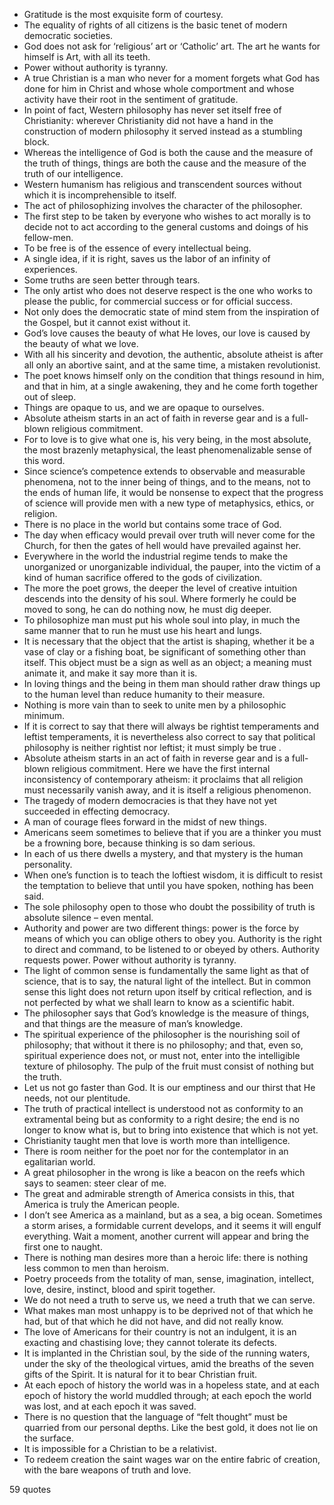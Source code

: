  - Gratitude is the most exquisite form of courtesy.
 - The equality of rights of all citizens is the basic tenet of modern democratic societies.
 - God does not ask for ‘religious’ art or ‘Catholic’ art. The art he wants for himself is Art, with all its teeth.
 - Power without authority is tyranny.
 - A true Christian is a man who never for a moment forgets what God has done for him in Christ and whose whole comportment and whose activity have their root in the sentiment of gratitude.
 - In point of fact, Western philosophy has never set itself free of Christianity: wherever Christianity did not have a hand in the construction of modern philosophy it served instead as a stumbling block.
 - Whereas the intelligence of God is both the cause and the measure of the truth of things, things are both the cause and the measure of the truth of our intelligence.
 - Western humanism has religious and transcendent sources without which it is incomprehensible to itself.
 - The act of philosophizing involves the character of the philosopher.
 - The first step to be taken by everyone who wishes to act morally is to decide not to act according to the general customs and doings of his fellow-men.
 - To be free is of the essence of every intellectual being.
 - A single idea, if it is right, saves us the labor of an infinity of experiences.
 - Some truths are seen better through tears.
 - The only artist who does not deserve respect is the one who works to please the public, for commercial success or for official success.
 - Not only does the democratic state of mind stem from the inspiration of the Gospel, but it cannot exist without it.
 - God’s love causes the beauty of what He loves, our love is caused by the beauty of what we love.
 - With all his sincerity and devotion, the authentic, absolute atheist is after all only an abortive saint, and at the same time, a mistaken revolutionist.
 - The poet knows himself only on the condition that things resound in him, and that in him, at a single awakening, they and he come forth together out of sleep.
 - Things are opaque to us, and we are opaque to ourselves.
 - Absolute atheism starts in an act of faith in reverse gear and is a full-blown religious commitment.
 - For to love is to give what one is, his very being, in the most absolute, the most brazenly metaphysical, the least phenomenalizable sense of this word.
 - Since science’s competence extends to observable and measurable phenomena, not to the inner being of things, and to the means, not to the ends of human life, it would be nonsense to expect that the progress of science will provide men with a new type of metaphysics, ethics, or religion.
 - There is no place in the world but contains some trace of God.
 - The day when efficacy would prevail over truth will never come for the Church, for then the gates of hell would have prevailed against her.
 - Everywhere in the world the industrial regime tends to make the unorganized or unorganizable individual, the pauper, into the victim of a kind of human sacrifice offered to the gods of civilization.
 - The more the poet grows, the deeper the level of creative intuition descends into the density of his soul. Where formerly he could be moved to song, he can do nothing now, he must dig deeper.
 - To philosophize man must put his whole soul into play, in much the same manner that to run he must use his heart and lungs.
 - It is necessary that the object that the artist is shaping, whether it be a vase of clay or a fishing boat, be significant of something other than itself. This object must be a sign as well as an object; a meaning must animate it, and make it say more than it is.
 - In loving things and the being in them man should rather draw things up to the human level than reduce humanity to their measure.
 - Nothing is more vain than to seek to unite men by a philosophic minimum.
 - If it is correct to say that there will always be rightist temperaments and leftist temperaments, it is nevertheless also correct to say that political philosophy is neither rightist nor leftist; it must simply be true .
 - Absolute atheism starts in an act of faith in reverse gear and is a full-blown religious commitment. Here we have the first internal inconsistency of contemporary atheism: it proclaims that all religion must necessarily vanish away, and it is itself a religious phenomenon.
 - The tragedy of modern democracies is that they have not yet succeeded in effecting democracy.
 - A man of courage flees forward in the midst of new things.
 - Americans seem sometimes to believe that if you are a thinker you must be a frowning bore, because thinking is so dam serious.
 - In each of us there dwells a mystery, and that mystery is the human personality.
 - When one’s function is to teach the loftiest wisdom, it is difficult to resist the temptation to believe that until you have spoken, nothing has been said.
 - The sole philosophy open to those who doubt the possibility of truth is absolute silence – even mental.
 - Authority and power are two different things: power is the force by means of which you can oblige others to obey you. Authority is the right to direct and command, to be listened to or obeyed by others. Authority requests power. Power without authority is tyranny.
 - The light of common sense is fundamentally the same light as that of science, that is to say, the natural light of the intellect. But in common sense this light does not return upon itself by critical reflection, and is not perfected by what we shall learn to know as a scientific habit.
 - The philosopher says that God’s knowledge is the measure of things, and that things are the measure of man’s knowledge.
 - The spiritual experience of the philosopher is the nourishing soil of philosophy; that without it there is no philosophy; and that, even so, spiritual experience does not, or must not, enter into the intelligible texture of philosophy. The pulp of the fruit must consist of nothing but the truth.
 - Let us not go faster than God. It is our emptiness and our thirst that He needs, not our plentitude.
 - The truth of practical intellect is understood not as conformity to an extramental being but as conformity to a right desire; the end is no longer to know what is, but to bring into existence that which is not yet.
 - Christianity taught men that love is worth more than intelligence.
 - There is room neither for the poet nor for the contemplator in an egalitarian world.
 - A great philosopher in the wrong is like a beacon on the reefs which says to seamen: steer clear of me.
 - The great and admirable strength of America consists in this, that America is truly the American people.
 - I don’t see America as a mainland, but as a sea, a big ocean. Sometimes a storm arises, a formidable current develops, and it seems it will engulf everything. Wait a moment, another current will appear and bring the first one to naught.
 - There is nothing man desires more than a heroic life: there is nothing less common to men than heroism.
 - Poetry proceeds from the totality of man, sense, imagination, intellect, love, desire, instinct, blood and spirit together.
 - We do not need a truth to serve us, we need a truth that we can serve.
 - What makes man most unhappy is to be deprived not of that which he had, but of that which he did not have, and did not really know.
 - The love of Americans for their country is not an indulgent, it is an exacting and chastising love; they cannot tolerate its defects.
 - It is implanted in the Christian soul, by the side of the running waters, under the sky of the theological virtues, amid the breaths of the seven gifts of the Spirit. It is natural for it to bear Christian fruit.
 - At each epoch of history the world was in a hopeless state, and at each epoch of history the world muddled through; at each epoch the world was lost, and at each epoch it was saved.
 - There is no question that the language of “felt thought” must be quarried from our personal depths. Like the best gold, it does not lie on the surface.
 - It is impossible for a Christian to be a relativist.
 - To redeem creation the saint wages war on the entire fabric of creation, with the bare weapons of truth and love.

59 quotes